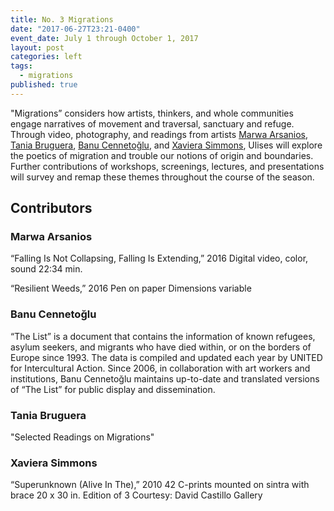 ```yaml
---
title: No. 3 Migrations
date: "2017-06-27T23:21-0400"
event_date: July 1 through October 1, 2017
layout: post
categories: left
tags:
  - migrations
published: true
---
```


"Migrations” considers how artists, thinkers, and whole communities engage narratives of movement and traversal, sanctuary and refuge. Through video, photography, and readings from artists [Marwa Arsanios](http://www.mor-charpentier.com/artist/marwa-arsonios/), [Tania Bruguera](http://www.taniabruguera.com/cms/), [Banu Cennetoğlu](http://rodeo-gallery.com/artists/banu-cennetoglu/), and [Xaviera Simmons](https://davidcastillogallery.com/artist/xaviera-simmons/), Ulises will explore the poetics of migration and trouble our notions of origin and boundaries. Further contributions of workshops, screenings, lectures, and presentations will survey and remap these themes throughout the course of the season.

## Contributors

### Marwa Arsanios

“Falling Is Not Collapsing, Falling Is Extending,” 2016
Digital video, color, sound
22:34 min.

“Resilient Weeds,” 2016
Pen on paper
Dimensions variable

### Banu Cennetoğlu

“The List” is a document that contains the information of known refugees, asylum seekers, and migrants who have died within, or on the borders of Europe since 1993. The data is compiled and updated each year by UNITED for Intercultural Action. Since 2006, in collaboration with art workers and institutions, Banu Cennetoğlu maintains up-to-date and translated versions of “The List” for public display and dissemination.

### Tania Bruguera

"Selected Readings on Migrations"

### Xaviera Simmons

“Superunknown (Alive In The),” 2010
42 C-prints mounted on sintra with brace
20 x 30 in.
Edition of 3
Courtesy: David Castillo Gallery

